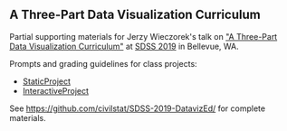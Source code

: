 ## A Three-Part Data Visualization Curriculum

Partial supporting materials for Jerzy Wieczorek's talk on ["A Three-Part Data Visualization Curriculum"](https://ww2.amstat.org/meetings/sdss/2019/onlineprogram/AbstractDetails.cfm?AbstractID=305078) at [SDSS 2019](https://ww2.amstat.org/meetings/sdss/2019/index.cfm) in Bellevue, WA.

Prompts and grading guidelines for class projects:

* [StaticProject](ThoroughIntro_StaticProject.html)
* [InteractiveProject](ThoroughIntro_InteractiveProject.html)

See https://github.com/civilstat/SDSS-2019-DatavizEd/ for complete materials.